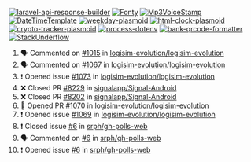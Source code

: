 [![laravel-api-response-builder](https://github-readme-stats.vercel.app/api/pin/?username=MarcinOrlowski&repo=laravel-api-response-builder&theme=default&hide_border=true&title_color=87c9c3&text_color=62696d&icon_color=636a6d&bg_color=30393e)](https://github.com/MarcinOrlowski/laravel-api-response-builder)
[![Fonty](https://github-readme-stats.vercel.app/api/pin/?username=MarcinOrlowski&repo=Fonty&theme=default&hide_border=true&title_color=87c9c3&text_color=62696d&icon_color=636a6d&bg_color=30393e)](https://github.com/MarcinOrlowski/Fonty)
[![Mp3VoiceStamp](https://github-readme-stats.vercel.app/api/pin/?username=MarcinOrlowski&repo=Mp3VoiceStamp&theme=default&hide_border=true&title_color=87c9c3&text_color=62696d&icon_color=636a6d&bg_color=30393e)](https://github.com/MarcinOrlowski/Mp3VoiceStamp)
[![DateTimeTemplate](https://github-readme-stats.vercel.app/api/pin/?username=MarcinOrlowski&repo=DateTimeTemplate&theme=default&hide_border=true&title_color=87c9c3&text_color=62696d&icon_color=636a6d&bg_color=30393e)](https://github.com/MarcinOrlowski/DateTimeTemplate)
[![weekday-plasmoid](https://github-readme-stats.vercel.app/api/pin/?username=MarcinOrlowski&repo=weekday-plasmoid&theme=default&hide_border=true&title_color=87c9c3&text_color=62696d&icon_color=636a6d&bg_color=30393e)](https://github.com/MarcinOrlowski/weekday-plasmoid)
[![html-clock-plasmoid](https://github-readme-stats.vercel.app/api/pin/?username=MarcinOrlowski&repo=html-clock-plasmoid&theme=default&hide_border=true&title_color=87c9c3&text_color=62696d&icon_color=636a6d&bg_color=30393e)](https://github.com/MarcinOrlowski/html-clock-plasmoid)
[![crypto-tracker-plasmoid](https://github-readme-stats.vercel.app/api/pin/?username=MarcinOrlowski&repo=crypto-tracker-plasmoid&theme=default&hide_border=true&title_color=87c9c3&text_color=62696d&icon_color=636a6d&bg_color=30393e)](https://github.com/MarcinOrlowski/crypto-tracker-plasmoid)
[![process-dotenv](https://github-readme-stats.vercel.app/api/pin/?username=MarcinOrlowski&repo=process-dotenv&theme=default&hide_border=true&title_color=87c9c3&text_color=62696d&icon_color=636a6d&bg_color=30393e)](https://github.com/MarcinOrlowski/process-dotenv)
[![bank-qrcode-formatter](https://github-readme-stats.vercel.app/api/pin/?username=MarcinOrlowski&repo=bank-qrcode-formatter&theme=default&hide_border=true&title_color=87c9c3&text_color=62696d&icon_color=636a6d&bg_color=30393e)](https://github.com/MarcinOrlowski/bank-qrcode-formatter)
[![StackUnderflow](https://github-readme-stats.vercel.app/api/pin/?username=MarcinOrlowski&repo=StackUnderflow&theme=default&hide_border=true&title_color=87c9c3&text_color=62696d&icon_color=636a6d&bg_color=30393e)](https://github.com/MarcinOrlowski/StackUnderflow)

<!--START_SECTION:activity-->
1. 🗣 Commented on [#1015](https://github.com/logisim-evolution/logisim-evolution/issues/1015) in [logisim-evolution/logisim-evolution](https://github.com/logisim-evolution/logisim-evolution)
2. 🗣 Commented on [#1067](https://github.com/logisim-evolution/logisim-evolution/issues/1067) in [logisim-evolution/logisim-evolution](https://github.com/logisim-evolution/logisim-evolution)
3. ❗️ Opened issue [#1073](https://github.com/logisim-evolution/logisim-evolution/issues/1073) in [logisim-evolution/logisim-evolution](https://github.com/logisim-evolution/logisim-evolution)
4. ❌ Closed PR [#8229](https://github.com/signalapp/Signal-Android/pull/8229) in [signalapp/Signal-Android](https://github.com/signalapp/Signal-Android)
5. ❌ Closed PR [#8202](https://github.com/signalapp/Signal-Android/pull/8202) in [signalapp/Signal-Android](https://github.com/signalapp/Signal-Android)
6. 💪 Opened PR [#1070](https://github.com/logisim-evolution/logisim-evolution/pull/1070) in [logisim-evolution/logisim-evolution](https://github.com/logisim-evolution/logisim-evolution)
7. ❗️ Opened issue [#1069](https://github.com/logisim-evolution/logisim-evolution/issues/1069) in [logisim-evolution/logisim-evolution](https://github.com/logisim-evolution/logisim-evolution)
8. ❗️ Closed issue [#6](https://github.com/srph/gh-polls-web/issues/6) in [srph/gh-polls-web](https://github.com/srph/gh-polls-web)
9. 🗣 Commented on [#6](https://github.com/srph/gh-polls-web/issues/6) in [srph/gh-polls-web](https://github.com/srph/gh-polls-web)
10. ❗️ Opened issue [#6](https://github.com/srph/gh-polls-web/issues/6) in [srph/gh-polls-web](https://github.com/srph/gh-polls-web)
<!--END_SECTION:activity-->
